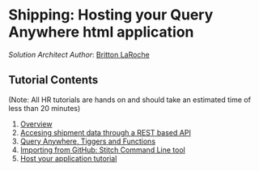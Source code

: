 
# Shipping: Hosting your Query Anywhere html application
_Solution Architect Author_: [Britton LaRoche](mailto:britton.laroche@mongodb.com)   

## Tutorial Contents 
(Note: All HR tutorials are hands on and should take an estimated time of less than 20 minutes)
1. [Overview](../../README.md)
2. [Accesing shipment data through a REST based API](../rest/)
3. [Query Anywhere, Tiggers and Functions](../queryAnywhere)
4. [Importing from GitHub: Stitch Command Line tool](../cli)
5. [Host your application tutorial](../hosting) 

